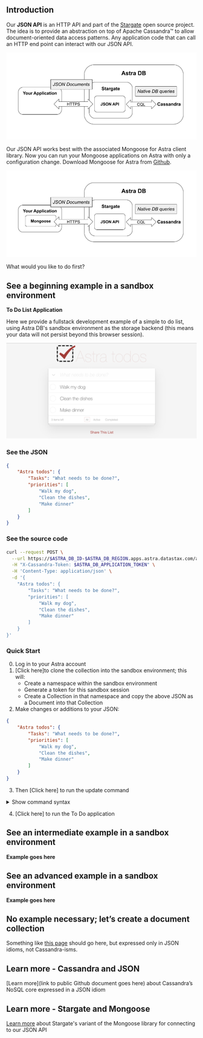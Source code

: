 ## Introduction

Our **JSON API** is an HTTP API and part of the [Stargate](https://stargate.io) open source project. The idea is to provide an abstraction on top of Apache Cassandra™ to allow document-oriented data access patterns. Any application code that can call an HTTP end point can interact with our JSON API.

![JSON API architecture](JSON_API_arch.png)

Our JSON API works best with the associated Mongoose for Astra client library. Now you can run your Mongoose applications on Astra with only a configuration change. Download Mongoose for Astra from [Github](https://github.com/stargate/stargate-mongoose).

![JSON API architecture with Mongoose](JSON_API_mongoose.png)

What would you like to do first?

## See a beginning example in a sandbox environment
**To Do List Application**
  
Here we provide a fullstack development example of a simple to do list, using Astra DB's sandbox environment as the storage backend (this means your data will not persist beyond this browser session).

![TO DO List](to_do_list.png)

### See the JSON

```json
{
	"Astra todos": {
		"Tasks": "What needs to be done?",
		"priorities": [
			"Walk my dog",
			"Clean the dishes",
			"Make dinner"
		]
	}
}
```

### See the source code

```bash
curl --request POST \
  --url https://$ASTRA_DB_ID-$ASTRA_DB_REGION.apps.astra.datastax.com/api/rest/v2/namespaces/$ASTRA_DB_KEYSPACE/collections/to_do \
  -H "X-Cassandra-Token: $ASTRA_DB_APPLICATION_TOKEN" \
  -H 'Content-Type: application/json' \
  -d '{
	"Astra todos": {
		"Tasks": "What needs to be done?",
		"priorities": [
			"Walk my dog",
			"Clean the dishes",
			"Make dinner"
		]
	}
}'
  ```

### Quick Start

0. Log in to your Astra account
1. [Click here]to clone the collection into the sandbox environment; this will:
    * Create a namespace within the sandbox environment
    * Generate a token for this sandbox session
    * Create a Collection in that namespace and copy the above JSON as a Document into that Collection
2. Make changes or additions to your JSON:

```json
{
	"Astra todos": {
		"Tasks": "What needs to be done?",
		"priorities": [
			"Walk my dog",
			"Clean the dishes",
			"Make dinner"
		]
	}
}
```
3. Then [Click here] to run the update command
<details>
	<summary>Show command syntax</summary>
	let doc = await Sandbox.namespace.collection.document.findOneAndUpdate(filter, update, {new: true});
</details>

4. [Click here] to run the To Do application



## See an intermediate example in a sandbox environment

**Example goes here**


## See an advanced example in a sandbox environment

**Example goes here**

## No example necessary; let’s create a document collection

Something like [this page](https://github.com/DataStax-Examples/sample-app-template/blob/master/GETTING_STARTED.md#create-an-astra-db) should go here, but expressed only in JSON idioms, not Cassandra-isms.

## Learn more - Cassandra and JSON

[Learn more](link to public Github document goes here) about Cassandra’s NoSQL core expressed in a JSON idiom

## Learn more - Stargate and Mongoose

[Learn more](https://github.com/stargate/stargate-mongoose) about Stargate's variant of the Mongoose library for connecting to our JSON API
